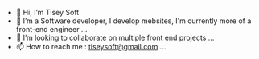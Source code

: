 - 👋 Hi, I’m Tisey Soft
- 👀 I’m a Software developer, I develop mebsites, I'm currently more of a front-end engineer ...
- 💞️ I’m looking to collaborate on multiple front end projects ...
- 📫 How to reach me : tiseysoft@gmail.com ...

<!---
TiseySoft-Js/TiseySoft-Js is a ✨ special ✨ repository because its `README.md` (this file) appears on your GitHub profile.
You can click the Preview link to take a look at your changes.
--->
